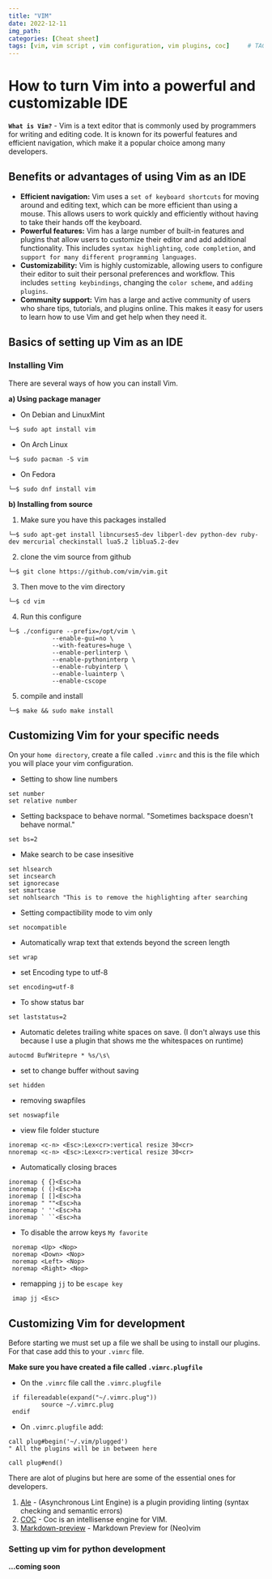 ```yaml
---
title: "VIM"
date: 2022-12-11
img_path:
categories: [Cheat sheet]
tags: [vim, vim script , vim configuration, vim plugins, coc]     # TAG names should always be lowercase
---
```

# How to turn Vim into a powerful and customizable IDE

**`What is Vim?`** - Vim is a text editor that is commonly used by programmers for writing and editing code. It is known for its powerful features and efficient navigation, which make it a popular choice among many developers.

## Benefits or advantages of using Vim as an IDE
* **Efficient navigation:** Vim uses a `set of keyboard shortcuts` for moving around and editing text, which can be more efficient than using a mouse. This allows users to work quickly and efficiently without having to take their hands off the keyboard.
* **Powerful features:** Vim has a large number of built-in features and plugins that allow users to customize their editor and add additional functionality. This includes `syntax highlighting`, `code completion`, and `support for many different programming languages`.
* **Customizability:** Vim is highly customizable, allowing users to configure their editor to suit their personal preferences and workflow. This includes `setting keybindings`, changing the `color scheme`, and `adding plugins`.
* **Community support:** Vim has a large and active community of users who share tips, tutorials, and plugins online. This makes it easy for users to learn how to use Vim and get help when they need it.

## Basics of setting up Vim as an IDE
### Installing Vim
There are several ways of how you can install Vim.

**a) Using package manager**
* On Debian and LinuxMint
```
└─$ sudo apt install vim 
```
* On Arch Linux
```
└─$ sudo pacman -S vim
```
* On Fedora
```
└─$ sudo dnf install vim
```

**b) Installing from source**

1. Make sure you have this packages installed
```
└─$ sudo apt-get install libncurses5-dev libperl-dev python-dev ruby-dev mercurial checkinstall lua5.2 liblua5.2-dev
```
2. clone the vim source from github
```
└─$ git clone https://github.com/vim/vim.git
```
3. Then move to the vim directory
```
└─$ cd vim
```
4. Run this configure
```
└─$ ./configure --prefix=/opt/vim \
            --enable-gui=no \
            --with-features=huge \
            --enable-perlinterp \
            --enable-pythoninterp \
            --enable-rubyinterp \
            --enable-luainterp \
            --enable-cscope
```
5. compile and install
```
└─$ make && sudo make install
```

## Customizing Vim for your specific needs
On your `home directory`, create a file called `.vimrc` and this is the file which you will place your vim configuration.
* Setting to show line numbers
```
set number
set relative number 
```
* Setting backspace to behave normal. "Sometimes backspace doesn't behave normal."
```
set bs=2
```
* Make search to be case insesitive
```
set hlsearch
set incsearch
set ignorecase
set smartcase
set nohlsearch "This is to remove the highlighting after searching
```
* Setting compactibility mode to vim only
```
set nocompatible
```
* Automatically wrap text that extends beyond the screen length
```
set wrap
```
* set Encoding type to utf-8 
```
set encoding=utf-8
```
* To show status bar
```
set laststatus=2
```
* Automatic deletes trailing white spaces on save. (I don't always use this because I use a plugin that shows me the whitespaces on runtime)
```
autocmd BufWritepre * %s/\s\
```
* set to change buffer without saving
```
set hidden
```
* removing swapfiles
```
set noswapfile
```
* view file folder stucture
```
inoremap <c-n> <Esc>:Lex<cr>:vertical resize 30<cr>
nnoremap <c-n> <Esc>:Lex<cr>:vertical resize 30<cr>
```
* Automatically closing braces
```
inoremap { {}<Esc>ha
inoremap ( ()<Esc>ha
inoremap [ []<Esc>ha
inoremap " ""<Esc>ha
inoremap ' ''<Esc>ha
inoremap ` ``<Esc>ha
```
* To disable the arrow keys `My favorite`
```
 noremap <Up> <Nop>
 noremap <Down> <Nop>
 noremap <Left> <Nop>
 noremap <Right> <Nop>
```
* remapping `jj` to be `escape key`
```
 imap jj <Esc>
```
## Customizing Vim for development
Before starting we must set up a file we shall be using to install our plugins. For that case add this to your `.vimrc` file.

**Make sure you have created a file called `.vimrc.plugfile`**
* On the `.vimrc` file call the `.vimrc.plugfile`
```
 if filereadable(expand("~/.vimrc.plug"))
         source ~/.vimrc.plug
 endif
```
* On `.vimrc.plugfile` add:

```
call plug#begin('~/.vim/plugged')
" All the plugins will be in between here

call plug#end()
```

There are alot of plugins but here are some of the essential ones for developers.
1. [Ale](https://github.com/dense-analysis/ale) - (Asynchronous Lint Engine) is a plugin providing linting (syntax checking and semantic errors)
2. [COC](https://github.com/neoclide/coc.nvim) - Coc is an intellisense engine for VIM.
3. [Markdown-preview](https://github.com/iamcco/markdown-preview.nvim) - Markdown Preview for (Neo)vim
### Setting up vim for python development
**...coming soon**
